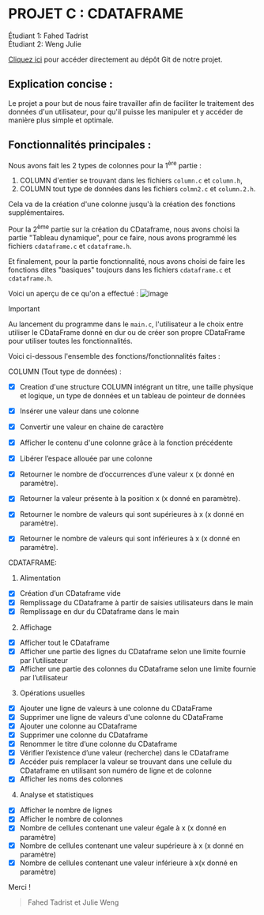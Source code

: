 # PROJET C : CDATAFRAME

Étudiant 1: Fahed Tadrist  
Étudiant 2: Weng Julie

[Cliquez ici](https://github.com/l1eju/cdataframe-weng-tadrist-pmp.git) pour accéder directement au dépôt Git de notre projet.

## Explication concise :
Le projet a pour but de nous faire travailler afin de faciliter le traitement des données d'un utilisateur, pour qu'il puisse les manipuler et y accéder de manière plus simple et optimale.

## Fonctionnalités principales :

Nous avons fait les 2 types de colonnes pour la 1<sup>ère</sup> partie :
1. COLUMN d'entier se trouvant dans les fichiers `column.c` et `column.h`,
2. COLUMN tout type de données dans les fichiers `colmn2.c` et `column.2.h`.

Cela va de la création d'une colonne jusqu'à la création des fonctions supplémentaires.

Pour la 2<sup>ème</sup> partie sur la création du CDataframe, nous avons choisi la partie "Tableau dynamique", pour ce faire, nous avons programmé les fichiers `cdataframe.c` et `cdataframe.h`.

Et finalement, pour la partie fonctionnalité, nous avons choisi de faire les fonctions dites "basiques" toujours dans les fichiers `cdataframe.c` et `cdataframe.h`.

Voici un aperçu de ce qu'on a effectué :
![image](https://github.com/l1eju/cdataframe-weng-tadrist-pmp/assets/151173146/c16ea0a3-0783-442b-8894-3803687929f5)

> [!IMPORTANT]
> Au lancement du programme dans le `main.c`, l'utilisateur a le choix entre utiliser le CDataFrame donné en dur ou de créer son propre CDataFrame pour utiliser toutes les fonctionnalités.

Voici ci-dessous l'ensemble des fonctions/fonctionnalités faites :

COLUMN (Tout type de données) :  
- [x] Creation d'une structure COLUMN intégrant un titre, une taille physique et logique, un type de données et un tableau de pointeur de données
- [x] Insérer une valeur dans une colonne
- [x] Convertir une valeur en chaine de caractère
- [x] Afficher le contenu d'une colonne grâce à la fonction précédente
- [x] Libérer l’espace allouée par une colonne
- [x] Retourner le nombre de d’occurrences d’une valeur x (x donné en paramètre).
- [x] Retourner la valeur présente à la position x (x donné en paramètre).
- [x] Retourner le nombre de valeurs qui sont supérieures à x (x donné en paramètre).
- [x] Retourner le nombre de valeurs qui sont inférieures à x (x donné en paramètre).


CDATAFRAME:

1. Alimentation
- [x]  Création d’un CDataframe vide
- [x]  Remplissage du CDataframe à partir de saisies utilisateurs dans le main
- [x]  Remplissage en dur du CDataframe dans le main
  
2. Affichage
- [x] Afficher tout le CDataframe
- [x] Afficher une partie des lignes du CDataframe selon une limite fournie par l’utilisateur
- [x] Afficher une partie des colonnes du CDataframe selon une limite fournie par l’utilisateur

3. Opérations usuelles
- [x] Ajouter une ligne de valeurs à une colonne du CDataFrame
- [x] Supprimer une ligne de valeurs d'une colonne du CDataFrame
- [x] Ajouter une colonne au CDataframe
- [x] Supprimer une colonne du CDataframe
- [x] Renommer le titre d’une colonne du CDataframe
- [x] Vérifier l’existence d’une valeur (recherche) dans le CDataframe
- [x] Accéder puis remplacer la valeur se trouvant dans une cellule du CDataframe en utilisant son numéro de ligne et de colonne
- [x] Afficher les noms des colonnes

4. Analyse et statistiques
- [x] Afficher le nombre de lignes
- [x] Afficher le nombre de colonnes
- [x] Nombre de cellules contenant une valeur égale à x (x donné en paramètre)
- [x] Nombre de cellules contenant une valeur supérieure à x (x donné en paramètre)
- [x] Nombre de cellules contenant une valeur inférieure à x(x donné en paramètre)

Merci !
> Fahed Tadrist et Julie Weng

